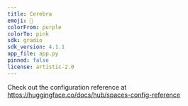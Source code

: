 ```yaml
---
title: Cerebra
emoji: 👀
colorFrom: purple
colorTo: pink
sdk: gradio
sdk_version: 4.1.1
app_file: app.py
pinned: false
license: artistic-2.0
---
```


Check out the configuration reference at https://huggingface.co/docs/hub/spaces-config-reference
